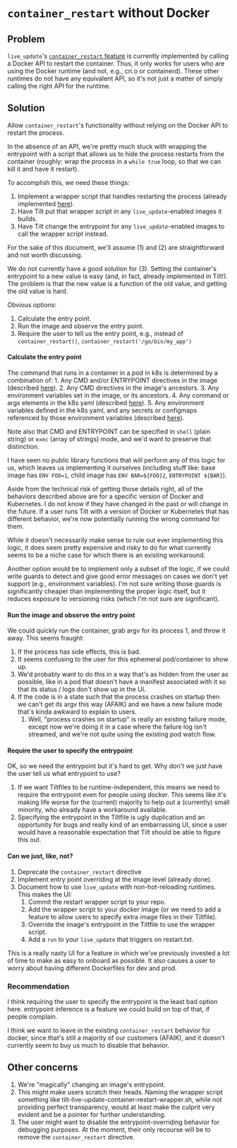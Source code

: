 # `container_restart` without Docker

## Problem

`live_update`'s [`container_restart` feature](https://docs.tilt.dev/api.html#api.container_restart) is currently implemented by calling
a Docker API to restart the container. Thus, it only works for users
who are using the Docker runtime (and not, e.g., cri.o or containerd).
These other runtimes do not have any equivalent API, so it's not just
a matter of simply calling the right API for the runtime.

## Solution

Allow `container_restart`'s functionality without relying on the Docker API to restart the process.

In the absence of an API, we're pretty much stuck with wrapping the entrypoint
with a script that allows us to hide the process restarts from the container
(roughly: wrap the process in a `while true` loop, so that we can kill
it and have it restart).

To accomplish this, we need these things:

1. Implement a wrapper script that handles restarting the process (already implemented [here](https://github.com/windmilleng/rerun-process-wrapper)).
2. Have Tilt put that wrapper script in any `live_update`-enabled images it
   builds.
3. Have Tilt change the entrypoint for any `live_update`-enabled images to call
   the wrapper script instead.

For the sake of this document, we'll assume (1) and (2) are straightforward and
not worth discussing.

We do not currently have a good solution for (3). Setting the container's
entrypoint to a new value is easy (and, in fact, already implemented in Tilt!).
The problem is that the new value is a function of the old value, and getting
the old value is hard.

Obvious options:
1. Calculate the entry point.
2. Run the image and observe the entry point.
3. Require the user to tell us the entry point, e.g., instead of `container_restart()`, `container_restart('/go/bin/my_app')`

#### Calculate the entry point

The command that runs in a container in a pod in k8s is determined by a
combination of: 1. Any CMD and/or ENTRYPOINT directives in the image (described
[here](https://docs.docker.com/engine/reference/builder/#understand-how-cmd-and-entrypoint-interact)).
2. Any CMD directives in the image's ancestors. 3. Any environment variables set
in the image, or its ancestors. 4. Any command or args elements in the k8s yaml
(described
[here](https://kubernetes.io/docs/tasks/inject-data-application/define-command-argument-container/#notes)).
5. Any environment variables defined in the k8s yaml, and any secrets or
configmaps referenced by those environment variables (described
[here](https://kubernetes.io/docs/tasks/inject-data-application/define-command-argument-container/#use-environment-variables-to-define-arguments)).

Note also that CMD and ENTRYPOINT can be specified in `shell` (plain string) or
`exec` (array of strings) mode, and we'd want to preserve that distinction.

I have seen no public library functions that will perform any of this logic for
us, which leaves us implementing it ourselves (including stuff like: base image
has `ENV FOO=1`, child image has `ENV BAR=${FOO}2`, `ENTRYPOINT ${BAR}`).

Aside from the technical risk of getting those details right, all of the
behaviors described above are for a specific version of Docker and Kubernetes.
I do not know if they have changed in the past or will change in the future. If
a user runs Tilt with a version of Docker or Kubernetes that has different
behavior, we're now potentially running the wrong command for them.

While it doesn't necessarily make sense to rule out ever implementing this
logic, it does seem pretty expensive and risky to do for what currently seems
to be a niche case for which there is an existing workaround.

Another option would be to implement only a subset of the logic, if we could
write guards to detect and give good error messages on cases we don't yet
support (e.g., environment variables). I'm not sure writing those guards is
significantly cheaper than implementing the proper logic itself, but it reduces
exposure to versioning risks (which I'm not sure are significant).

#### Run the image and observe the entry point
We could quickly run the container, grab argv for its process 1, and throw it
away. This seems fraught:
1. If the process has side effects, this is bad.
2. It seems confusing to the user for this ephemeral pod/container to show up.
3. We'd probably want to do this in a way that's as hidden from the user as
   possible, like in a pod that doesn't have a manifest associated with it
   so that its status / logs don't show up in the UI.
4. If the code is in a state such that the process crashes on startup then we
   can't get its argv this way (AFAIK) and we have a new failure mode that's
   kinda awkward to explain to users.
   1. Well, "process crashes on startup" is really an existing failure mode,
      except now we're doing it in a case where the failure log isn't streamed,
      and we're not quite using the existing pod watch flow.

#### Require the user to specify the entrypoint
OK, so we need the entrypoint but it's hard to get. Why don't we just have the
user tell us what entrypoint to use?

1. If we want Tiltfiles to be runtime-independent, this means we need to require
   the entrypoint even for people using docker. This seems like it's making life
   worse for the (current) majority to help out a (currently) small minority,
   who already have a workaround available.
2. Specifying the entrypoint in the Tiltfile is ugly duplication and an
   opportunity for bugs and really kind of an embarrassing UI, since a user
   would have a reasonable expectation that Tilt should be able to figure this
   out.

#### Can we just, like, not?
1. Deprecate the `container_restart` directive
2. Implement entry point overriding at the image level (already done).
3. Document how to use `live_update` with non-hot-reloading runtimes. This makes
   the UI:
   1. Commit the restart wrapper script to your repo.
   2. Add the wrapper script to your docker image (or we need to add a
      feature to allow users to specify extra image files in their Tiltfile).
   3. Override the image's entrypoint in the Tiltfile to use the wrapper script.
   4. Add a `run` to your `live_update` that triggers on restart.txt.

This is a really nasty UI for a feature in which we've previously invested a lot
of time to make as easy to onboard as possible. It also causes a user to worry
about having different Dockerfiles for dev and prod.

### Recommendation

I think requiring the user to specify the entrypoint is the least bad option
here. entrypoint inference is a feature we could build on top of that, if people
complain.

I think we want to leave in the existing `container_restart` behavior for
docker, since that's still a majority of our customers (AFAIK), and it doesn't
currently seem to buy us much to disable that behavior.

## Other concerns
1. We're "magically" changing an image's entrypoint.
  1. This might make users scratch their heads. Naming the wrapper script
     something like tilt-live-update-container-restart-wrapper.sh, while not
     providing perfect transparency, would at least make the culprit very
     evident and be a pointer for further understanding.
  2. The user might want to disable the entrypoint-overriding behavior for
     debugging purposes. At the moment, their only recourse will be to remove
     the `container_restart` directive.
